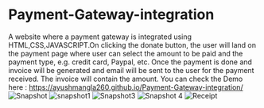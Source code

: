 # Payment-Gateway-integration
A website where a payment gateway is integrated using HTML,CSS,JAVASCRIPT.On clicking 
the donate button, the user will land on the payment page where 
user can select the amount to be paid and the payment type, e.g. 
credit card, Paypal, etc.
Once the payment is done and invoice will be generated and 
email will be sent to the user for the payment received. The 
invoice will contain the amount.
You can check the Demo here : https://ayushmangla260.github.io/Payment-Gateway-integration/
![Snapshot](https://user-images.githubusercontent.com/86104907/128420521-7b8d828a-4cfa-48f8-9a6f-6ab141b9b40b.PNG)
![snapshot1](https://user-images.githubusercontent.com/86104907/128610366-8bca20d1-bc2c-4e51-9f7f-e43565521883.PNG)
![Snapshot3](https://user-images.githubusercontent.com/86104907/128420334-830ae2dc-b403-4b49-a16b-fbd97deeb8b0.PNG)
![Snapshot 4](https://user-images.githubusercontent.com/86104907/128420329-2dad33fe-2424-48c4-b3a9-722bce9e0a02.PNG)
![Receipt](https://user-images.githubusercontent.com/86104907/128420324-9353a7e2-2667-4829-b216-78920e22aab5.PNG)
